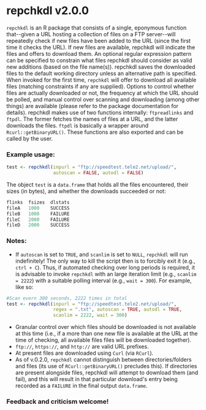 # repchkdl v2.0.0
`repchkdl` is an R package that consists of a single, eponymous function that--given a URL hosting a collection of files on a FTP server--will repeatedly check if new files have been added to the URL (since the first time it checks the URL). If new files are available, repchkdl will indicate the files and offers to download them. An optional regular expression pattern can be specified to constrain what files repchkdl should consider as valid new additions (based on the file name(s)). repchkdl saves the downloaded files to the default working directory unless an alternative path is specified. When invoked for the first time, `repchkdl` will offer to download all available files (matching constraints if any are supplied). Options to control whether files are actually downloaded or not, the frequency at which the URL should be polled, and manual control over scanning and downloading (among other things) are available (please refer to the package documentation for details). repchkdl makes use of two functions internally: `ftpreadlinks` and `ftpdl`. The former fetches the names of files at a URL, and the latter downloads the files. `ftpdl` is basically a wrapper around `Rcurl::getBinaryURL()`. These functions are also exported and can be called by the user.


### Example usage:
````R
test <- repchkdl(inpurl = "ftp://speedtest.tele2.net/upload/", 
                 autoscan = FALSE, autodl = FALSE)
````
The object `test` is a `data.frame` that holds all the files encountered, their sizes (in bytes), and whether the downloads succeeded or not:
```R
flinks  fsizes  dlstats
fileA   1000    SUCCESS
fileB   1000    FAILURE
fileC   2000    FAILURE
fileD   2000    SUCCESS
````


### Notes:
* If `autoscan` is set to `TRUE`, and `scanlim` is set to `NULL`, `repchkdl` will run indefinitely! The only way to kill the script then is to forcibly exit it (e.g., `ctrl + C`). Thus, if automated checking over long periods is required, it is advisable to invoke `repchkdl` with an large iteration limit (e.g., `scanlim = 2222`) with a suitable polling interval (e.g., `wait = 300`). For example, like so:
````R
#Scan evern 300 seconds, 2222 times in total
test <- repchkdl(inpurl = "ftp://speedtest.tele2.net/upload/", 
                 regex = ".txt", autoscan = TRUE, autodl = TRUE, 
                 scanlim = 2222, wait = 300)
````
*  Granular control over which files should be downloaded is not available at this time (i.e., if a more than one new file is available at the URL at the time of checking, all available files files will be downloaded together).
* `ftp://`, `https://`, and `http://` are valid URL prefixes.
* At present files are downloaded using `Curl` (via `RCurl`).
* As of v.0.2.0, `repchkdl` cannot distinguish between directories/folders and files (its use of `RCurl::getBinaryURL()` precludes this). If directories are present alongside files, repchkdl will attempt to download them (and fail), and this will result in that particular download's entry being recorded as a `FAILURE` in the final output `data.frame`.


### Feedback and criticism welcome!
